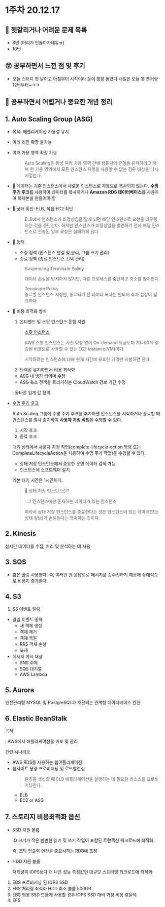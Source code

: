 # 1주차 20.12.17

## 🔮 헷갈리거나 어려운 문제 목록
- 8번 (머리가 안돌아가네유ㅠ)
- 10번

## 😲 공부하면서 느낀 점 및 후기
- 오늘 스터디 첫 날이고 아침부터 시작이라 눈이 핑핑 돌았다 내일은 오늘 못 푼거랑 12번부터~ㅋㅋ 

## 👻 공부하면서 어렵거나 중요한 개념 정리
## 1. Auto Scaling Group (ASG)
- 목적: 애플리케이션 가용성 유지
- 여러 리전 확장 불가능
- 여러 가용 영역 확장 가능
  > Auto Scaling은 항상 여러 가용 영역 간에 컴퓨팅의 균형을 유지하려고 하며 한 가용 영역에서 모든 인스턴스 유형을 사용할 수 없는 경우 대상을 다시 지정한다.
- 💫 데이터는 기존 인스턴스에서 새로운 인스턴스로 자동으로 복사되지 않는다. <b>수명 주기 후크</b>를 사용하여 데이터를 복사하거나 <b>Amazon RDS 데이터베이스</b>를 사용하여 복제본을 만들어야 함
- 💫 상태 확인: ELB, 직접 EC2 확인
  > ELB에서 인스턴스가 비정상임을 알게 되면 해당 인스턴스로 요청을 라우팅하는 것을 중단한다. 하지만 인스턴스가 비정상임을 발견하기 전에 해당 인스턴스로 전송된 일부 요청은 실패하게 된다.

- 💫 정책
  - 조정 정책 (인스턴스 연결 및 분리, 그룹 크기 관리)
  - 종료 정책 (종료 인스턴스 선택 관리)
  > Suspending Terminate Policy
  >
  > 데이터 손실을 방지하지 않지만, 다른 프로세스를 중단하고 축소를 방지한다.
  >
  > Terminate Policy    
    종료할 인스턴스 지정만, 종료되기 전 데이터 복사는 안되어 추가 설정이 필요하다.

- 💫 비용 최적화 방식

  1. 온디맨드 및 스팟 인스턴스 혼합 지원
  > [스팟 인스턴스](https://blog.leedoing.com/178)
  > 
  > AWS 스팟 인스턴스는 사전 약정 없이 On-demand 요금보다 70~90% 절감된 비용으로 사용할 수 있는 EC2 Instance(VM)이다.
  >
  > 시작하려는 인스턴스에 대해 현재 시간에 유효한 가격만 지불하면 된다.
  
  2. 탄력성 유지하면서 비용 최적화
  - ASG 내 냉각 타이머 수정
  - ASG 축소 정책을 트리거하는 CloudWatch 경보 기간 수정

  : 올바른 임계 값 정의 

- [수명 주기 후크](https://docs.aws.amazon.com/ko_kr/autoscaling/ec2/userguide/lifecycle-hooks.html)

    Auto Scaling 그룹에 수명 주기 후크를 추가하면 인스턴스를 시작하거나 종료할 때 인스턴스를 일시 중지하여 <b>사용자 지정 작업</b>을 수행할 수 있다.
  
    1. 시작 후크
    2. 종료 후크
  
    대기 상태에서 사용자 지정 작업(complete-lifecycle-action 명령 또는 CompleteLifecycleAction을 사용하여 수명 주기 작업)을 수행할 수 있다.
    - 상태 저장 인스턴스에서 중요한 운영 데이터 검색 가능
    - 인스턴스에 소프트웨어 설치
    
    기본 대기 시간은 1시간이다.
    > 🤔 상태 저장 인스턴스란?
    >
    > : 그 인스턴스에만 존재하는 데이터가 있는 인스턴스
    >
    >따라서 상태 저장 인스턴스를 종료한다는 것은 인스턴스에 있는 데이터(또는 상태 정보)가 손실된다는 의미하는 것이다.

## 2. Kinesis
실시간 데이터를 수집, 처리 및 분석하는 데 사용

## 3. SQS
- 짧은 폴링 사용한다. 즉, 여러번 빈 응답으로 메시지를 송수신하기 때문에 상대적으로 비용이 증가한다.

## 4. S3
1. [S3 이벤트 알림](https://docs.aws.amazon.com/ko_kr/AmazonS3/latest/dev/NotificationHowTo.html)
  - 알림 이벤트 종류
    - 새 객체 생성
    - 객체 제거
    - 객체 복원
    - RRS 객체 손실
    - 복제
  - 메시지 게시 대상
    - SNS 주제 
    - SQS 대기열
    - AWS Lambda

## 5. Aurora
완전관리형 MYSQL 및 PostgreSQL과 호환되는 관계형 데이터베이스 엔진

## 6. Elastic BeanStalk
목적

: AWS에서 애플리케이션을 배포 및 관리

관련 시나리오
- AWS RDS를 사용하는 웹어플리케이션
- 웹사이트 용량 프로비저닝 및 로드밸런싱
  > 환경을 생성할 때 ELB 애플리케이션을 실행하는 데 필요한 리소스를 프로비저닝한다.
  - ELB
  - EC2 or ASG

## 7. 스토리지 비용최적화 옵션
- SSD 지원 볼륨

  IO 크기가 작은 빈번한 읽기 및 쓰기 작업이 포함된 트랜잭션 워크로드에 최적화.

  즉, 초당 입출력 연산을 중요시하는 RDB에 초점

- HDD 지원 볼륨

  처리량이 IOPS보다 더 나은 성능 측정값인 대규모 스트리밍 워크로드에 최적화
1. EBS 프로비저닝 된 IOPS SSD
2. EBS 처리량 최적화 HDD
최소 볼륨 500GB
3. EBS 범용 SSD
드물게 사용할 경우 IOPS SSD 대비 가장 비용 효율적
4. EFS